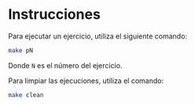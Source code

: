 
# Instrucciones

Para ejecutar un ejercicio, utiliza el siguiente comando:

```bash
make pN
```

Donde `N` es el número del ejercicio.

Para limpiar las ejecuciones, utiliza el comando:

```bash
make clean
```
